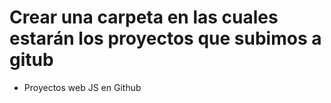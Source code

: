 # Crear una carpeta en las cuales estarán los proyectos que subimos a gitub

- Proyectos web JS en Github